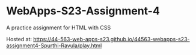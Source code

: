 # WebApps-S23-Assignment-4
A practice assignment for HTML with CSS

Hosted at: https://44-563-web-apps-s23.github.io/44563-webapps-s23-assignment4-Spurthi-Ravula/play.html
